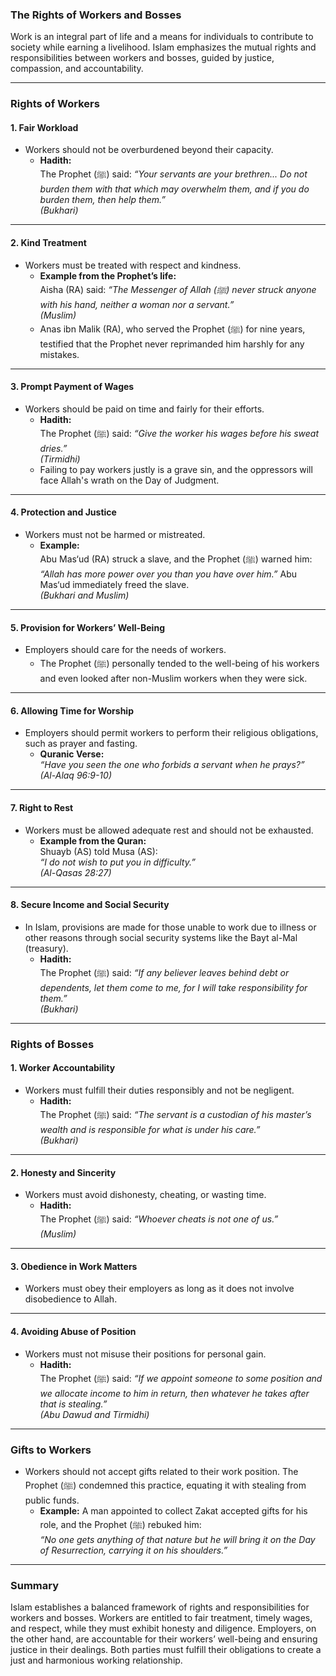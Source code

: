 ### **The Rights of Workers and Bosses**

Work is an integral part of life and a means for individuals to contribute to society while earning a livelihood. Islam emphasizes the mutual rights and responsibilities between workers and bosses, guided by justice, compassion, and accountability.

---

### **Rights of Workers**

#### **1. Fair Workload**  
- Workers should not be overburdened beyond their capacity.  
  - **Hadith:**  
    The Prophet (ﷺ) said: *“Your servants are your brethren... Do not burden them with that which may overwhelm them, and if you do burden them, then help them.”*  
    *(Bukhari)*  

---

#### **2. Kind Treatment**  
- Workers must be treated with respect and kindness.  
  - **Example from the Prophet’s life:**  
    Aisha (RA) said: *“The Messenger of Allah (ﷺ) never struck anyone with his hand, neither a woman nor a servant.”*  
    *(Muslim)*  
  - Anas ibn Malik (RA), who served the Prophet (ﷺ) for nine years, testified that the Prophet never reprimanded him harshly for any mistakes.  

---

#### **3. Prompt Payment of Wages**  
- Workers should be paid on time and fairly for their efforts.  
  - **Hadith:**  
    The Prophet (ﷺ) said: *“Give the worker his wages before his sweat dries.”*  
    *(Tirmidhi)*  
  - Failing to pay workers justly is a grave sin, and the oppressors will face Allah's wrath on the Day of Judgment.  

---

#### **4. Protection and Justice**  
- Workers must not be harmed or mistreated.  
  - **Example:**  
    Abu Mas‘ud (RA) struck a slave, and the Prophet (ﷺ) warned him: *“Allah has more power over you than you have over him.”* Abu Mas‘ud immediately freed the slave.  
    *(Bukhari and Muslim)*  

---

#### **5. Provision for Workers’ Well-Being**  
- Employers should care for the needs of workers.  
  - The Prophet (ﷺ) personally tended to the well-being of his workers and even looked after non-Muslim workers when they were sick.  

---

#### **6. Allowing Time for Worship**  
- Employers should permit workers to perform their religious obligations, such as prayer and fasting.  
  - **Quranic Verse:**  
    *“Have you seen the one who forbids a servant when he prays?”*  
    *(Al-Alaq 96:9-10)*  

---

#### **7. Right to Rest**  
- Workers must be allowed adequate rest and should not be exhausted.  
  - **Example from the Quran:**  
    Shuayb (AS) told Musa (AS):  
    *“I do not wish to put you in difficulty.”*  
    *(Al-Qasas 28:27)*  

---

#### **8. Secure Income and Social Security**  
- In Islam, provisions are made for those unable to work due to illness or other reasons through social security systems like the Bayt al-Mal (treasury).  
  - **Hadith:**  
    The Prophet (ﷺ) said: *“If any believer leaves behind debt or dependents, let them come to me, for I will take responsibility for them.”*  
    *(Bukhari)*  

---

### **Rights of Bosses**

#### **1. Worker Accountability**  
- Workers must fulfill their duties responsibly and not be negligent.  
  - **Hadith:**  
    The Prophet (ﷺ) said: *“The servant is a custodian of his master’s wealth and is responsible for what is under his care.”*  
    *(Bukhari)*  

---

#### **2. Honesty and Sincerity**  
- Workers must avoid dishonesty, cheating, or wasting time.  
  - **Hadith:**  
    The Prophet (ﷺ) said: *“Whoever cheats is not one of us.”*  
    *(Muslim)*  

---

#### **3. Obedience in Work Matters**  
- Workers must obey their employers as long as it does not involve disobedience to Allah.  

---

#### **4. Avoiding Abuse of Position**  
- Workers must not misuse their positions for personal gain.  
  - **Hadith:**  
    The Prophet (ﷺ) said: *“If we appoint someone to some position and we allocate income to him in return, then whatever he takes after that is stealing.”*  
    *(Abu Dawud and Tirmidhi)*  

---

### **Gifts to Workers**  
- Workers should not accept gifts related to their work position. The Prophet (ﷺ) condemned this practice, equating it with stealing from public funds.  
  - **Example:** A man appointed to collect Zakat accepted gifts for his role, and the Prophet (ﷺ) rebuked him:  
    *“No one gets anything of that nature but he will bring it on the Day of Resurrection, carrying it on his shoulders.”*  

---

### **Summary**  
Islam establishes a balanced framework of rights and responsibilities for workers and bosses. Workers are entitled to fair treatment, timely wages, and respect, while they must exhibit honesty and diligence. Employers, on the other hand, are accountable for their workers’ well-being and ensuring justice in their dealings. Both parties must fulfill their obligations to create a just and harmonious working relationship.